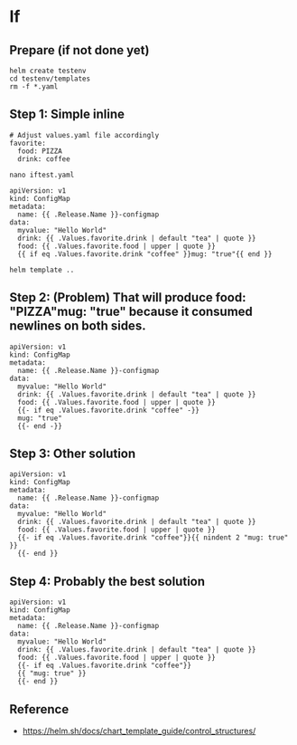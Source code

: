 # If 

## Prepare (if not done yet)

```
helm create testenv
cd testenv/templates
rm -f *.yaml
```

## Step 1: Simple inline


```
# Adjust values.yaml file accordingly
favorite:
  food: PIZZA
  drink: coffee
```

```
nano iftest.yaml
```

```
apiVersion: v1
kind: ConfigMap
metadata:
  name: {{ .Release.Name }}-configmap
data:
  myvalue: "Hello World"
  drink: {{ .Values.favorite.drink | default "tea" | quote }}
  food: {{ .Values.favorite.food | upper | quote }}
  {{ if eq .Values.favorite.drink "coffee" }}mug: "true"{{ end }}

```

```
helm template ..
```

## Step 2: (Problem) That will produce food: "PIZZA"mug: "true" because it consumed newlines on both sides.

```
apiVersion: v1
kind: ConfigMap
metadata:
  name: {{ .Release.Name }}-configmap
data:
  myvalue: "Hello World"
  drink: {{ .Values.favorite.drink | default "tea" | quote }}
  food: {{ .Values.favorite.food | upper | quote }}
  {{- if eq .Values.favorite.drink "coffee" -}}
  mug: "true"
  {{- end -}}

```

## Step 3: Other solution 

```
apiVersion: v1
kind: ConfigMap
metadata:
  name: {{ .Release.Name }}-configmap
data:
  myvalue: "Hello World"
  drink: {{ .Values.favorite.drink | default "tea" | quote }}
  food: {{ .Values.favorite.food | upper | quote }}
  {{- if eq .Values.favorite.drink "coffee"}}{{ nindent 2 "mug: true" }}
  {{- end }}
```

## Step 4: Probably the best solution 

```
apiVersion: v1
kind: ConfigMap
metadata:
  name: {{ .Release.Name }}-configmap
data:
  myvalue: "Hello World"
  drink: {{ .Values.favorite.drink | default "tea" | quote }}
  food: {{ .Values.favorite.food | upper | quote }}
  {{- if eq .Values.favorite.drink "coffee"}}
  {{ "mug: true" }}
  {{- end }}

```


## Reference

  * https://helm.sh/docs/chart_template_guide/control_structures/
